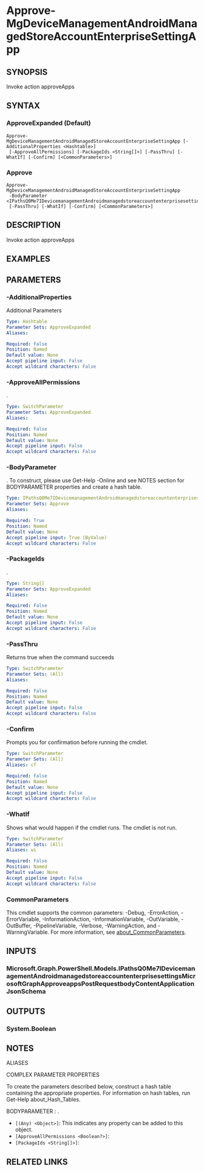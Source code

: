 ﻿---
external help file: Microsoft.Graph.DeviceManagement.Actions-help.xml
Module Name: Microsoft.Graph.DeviceManagement.Actions
online version: https://docs.microsoft.com/en-us/powershell/module/microsoft.graph.devicemanagement.actions/approve-mgdevicemanagementandroidmanagedstoreaccountenterprisesettingapp
schema: 2.0.0
---

# Approve-MgDeviceManagementAndroidManagedStoreAccountEnterpriseSettingApp

## SYNOPSIS
Invoke action approveApps

## SYNTAX

### ApproveExpanded (Default)
```
Approve-MgDeviceManagementAndroidManagedStoreAccountEnterpriseSettingApp [-AdditionalProperties <Hashtable>]
 [-ApproveAllPermissions] [-PackageIds <String[]>] [-PassThru] [-WhatIf] [-Confirm] [<CommonParameters>]
```

### Approve
```
Approve-MgDeviceManagementAndroidManagedStoreAccountEnterpriseSettingApp
 -BodyParameter <IPathsQ0Me7IDevicemanagementAndroidmanagedstoreaccountenterprisesettingsMicrosoftGraphApproveappsPostRequestbodyContentApplicationJsonSchema>
 [-PassThru] [-WhatIf] [-Confirm] [<CommonParameters>]
```

## DESCRIPTION
Invoke action approveApps

## EXAMPLES

## PARAMETERS

### -AdditionalProperties
Additional Parameters

```yaml
Type: Hashtable
Parameter Sets: ApproveExpanded
Aliases:

Required: False
Position: Named
Default value: None
Accept pipeline input: False
Accept wildcard characters: False
```

### -ApproveAllPermissions
.

```yaml
Type: SwitchParameter
Parameter Sets: ApproveExpanded
Aliases:

Required: False
Position: Named
Default value: None
Accept pipeline input: False
Accept wildcard characters: False
```

### -BodyParameter
.
To construct, please use Get-Help -Online and see NOTES section for BODYPARAMETER properties and create a hash table.

```yaml
Type: IPathsQ0Me7IDevicemanagementAndroidmanagedstoreaccountenterprisesettingsMicrosoftGraphApproveappsPostRequestbodyContentApplicationJsonSchema
Parameter Sets: Approve
Aliases:

Required: True
Position: Named
Default value: None
Accept pipeline input: True (ByValue)
Accept wildcard characters: False
```

### -PackageIds
.

```yaml
Type: String[]
Parameter Sets: ApproveExpanded
Aliases:

Required: False
Position: Named
Default value: None
Accept pipeline input: False
Accept wildcard characters: False
```

### -PassThru
Returns true when the command succeeds

```yaml
Type: SwitchParameter
Parameter Sets: (All)
Aliases:

Required: False
Position: Named
Default value: None
Accept pipeline input: False
Accept wildcard characters: False
```

### -Confirm
Prompts you for confirmation before running the cmdlet.

```yaml
Type: SwitchParameter
Parameter Sets: (All)
Aliases: cf

Required: False
Position: Named
Default value: None
Accept pipeline input: False
Accept wildcard characters: False
```

### -WhatIf
Shows what would happen if the cmdlet runs.
The cmdlet is not run.

```yaml
Type: SwitchParameter
Parameter Sets: (All)
Aliases: wi

Required: False
Position: Named
Default value: None
Accept pipeline input: False
Accept wildcard characters: False
```

### CommonParameters
This cmdlet supports the common parameters: -Debug, -ErrorAction, -ErrorVariable, -InformationAction, -InformationVariable, -OutVariable, -OutBuffer, -PipelineVariable, -Verbose, -WarningAction, and -WarningVariable. For more information, see [about_CommonParameters](http://go.microsoft.com/fwlink/?LinkID=113216).

## INPUTS

### Microsoft.Graph.PowerShell.Models.IPathsQ0Me7IDevicemanagementAndroidmanagedstoreaccountenterprisesettingsMicrosoftGraphApproveappsPostRequestbodyContentApplicationJsonSchema
## OUTPUTS

### System.Boolean
## NOTES

ALIASES

COMPLEX PARAMETER PROPERTIES

To create the parameters described below, construct a hash table containing the appropriate properties. For information on hash tables, run Get-Help about_Hash_Tables.


BODYPARAMETER <IPathsQ0Me7IDevicemanagementAndroidmanagedstoreaccountenterprisesettingsMicrosoftGraphApproveappsPostRequestbodyContentApplicationJsonSchema>: .
  - `[(Any) <Object>]`: This indicates any property can be added to this object.
  - `[ApproveAllPermissions <Boolean?>]`: 
  - `[PackageIds <String[]>]`: 

## RELATED LINKS
